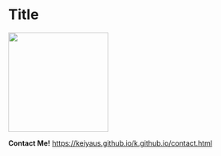 <!DOCTYPE html>
<html lang="en-us">
<head>
  <meta charset="UTF-8">
  
</head>

<body>
  <h1>Title</h1>
  <img src="https://cdn2.vectorstock.com/i/1000x1000/23/81/default-avatar-profile-icon-vector-18942381.jpg" width=200>
  
  <strong>Contact Me!</strong> <a href="#">https://keiyaus.github.io/k.github.io/contact.html</a>
  
</body>

</html>

